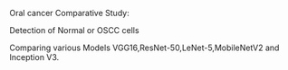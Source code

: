 Oral cancer Comparative Study:	

Detection of Normal or OSCC cells 

Comparing various Models VGG16,ResNet-50,LeNet-5,MobileNetV2 and Inception V3.

